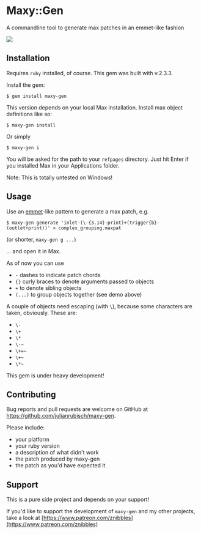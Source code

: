 # Maxy::Gen

A commandline tool to generate max patches in an emmet-like fashion

![](https://s3.eu-central-1.amazonaws.com/maxy-gen/maxygen-demo-v0.3.0.gif)

## Installation

Requires `ruby` installed, of course. This gem was built with v.2.3.3.

Install the gem:

    $ gem install maxy-gen       
    
This version depends on your local Max installation. Install max object definitions like so:

    $ maxy-gen install
    
Or simply

    $ maxy-gen i
    
You will be asked for the path to your `refpages` directory. Just hit Enter if you installed Max in your Applications folder.

Note: This is totally untested on Windows!    

## Usage

Use an [emmet](https://emmet.io/)-like pattern to generate a max patch, e.g.

    $ maxy-gen generate 'inlet-(\-{3.14}-print)+(trigger{b}-(outlet+print))' > complex_grouping.maxpat
    
(or shorter, `maxy-gen g ...`)
        
... and open it in Max. 

As of now you can use 

- `-` dashes to indicate patch chords 
- `{}` curly braces to denote arguments passed to objects
- `+` to denote sibling objects
- `(...)` to group objects together (see demo above)

A couple of objects need escaping (with `\`), because some characters are taken, obviously. These are:

- `\-`
- `\+`
- `\*`
- `\-~`
- `\+=~`
- `\+~`
- `\*~`

     

This gem is under heavy development!

## Contributing

Bug reports and pull requests are welcome on GitHub at https://github.com/julianrubisch/maxy-gen.

Please include:
- your platform
- your ruby version
- a description of what didn't work
- the patch produced by maxy-gen
- the patch as you'd have expected it

## Support
This is a pure side project and depends on your support!

If you'd like to support the development of `maxy-gen` and my other projects, take a look at [https://www.patreon.com/znibbles](https://www.patreon.com/znibbles)
